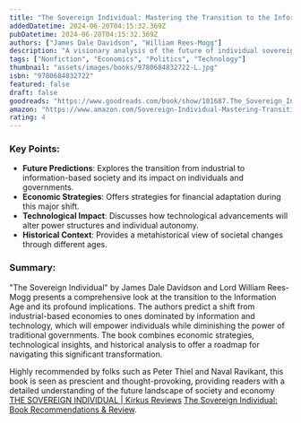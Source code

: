 ```yaml
---
title: "The Sovereign Individual: Mastering the Transition to the Information Age"
addedDatetime: 2024-06-20T04:15:32.369Z
pubDatetime: 2024-06-20T04:15:32.369Z
authors: ["James Dale Davidson", "William Rees-Mogg"]
description: "A visionary analysis of the future of individual sovereignty in the Information Age."
tags: ["Nonfiction", "Economics", "Politics", "Technology"]
thumbnail: "assets/images/books/9780684832722-L.jpg"
isbn: "9780684832722"
featured: false
draft: false
goodreads: "https://www.goodreads.com/book/show/101687.The_Sovereign_Individual"
amazon: "https://www.amazon.com/Sovereign-Individual-Mastering-Transition-Information/dp/0684832720"
rating: 4
---
```


### Key Points:

- **Future Predictions**: Explores the transition from industrial to information-based society and its impact on individuals and governments.
- **Economic Strategies**: Offers strategies for financial adaptation during this major shift.
- **Technological Impact**: Discusses how technological advancements will alter power structures and individual autonomy.
- **Historical Context**: Provides a metahistorical view of societal changes through different ages.

### Summary:

"The Sovereign Individual" by James Dale Davidson and Lord William Rees-Mogg presents a comprehensive look at the transition to the Information Age and its profound implications. The authors predict a shift from industrial-based economies to ones dominated by information and technology, which will empower individuals while diminishing the power of traditional governments. The book combines economic strategies, technological insights, and historical analysis to offer a roadmap for navigating this significant transformation.

Highly recommended by folks such as Peter Thiel and Naval Ravikant, this book is seen as prescient and thought-provoking, providing readers with a detailed understanding of the future landscape of society and economy [THE SOVEREIGN INDIVIDUAL | Kirkus Reviews](https://www.kirkusreviews.com/book-reviews/james-dale-davidson/the-sovereign-individual/) [The Sovereign Individual: Book Recommendations & Review](https://www.kevinrooke.com/books/the-sovereign-individual).